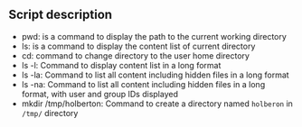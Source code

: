 ## Script description
* pwd: is a command to display the path to the current working directory
* ls: is a command to display the content list of current directory
* cd: command to change directory to the user home directory
* ls -l: Command to display content list in a long format
* ls -la: Command to list all content including hidden files in a long format
* ls -na: Command to list all content including hidden files in a long format, with user and group IDs displayed
* mkdir /tmp/holberton: Command to create a directory named `holberon` in `/tmp/` directory